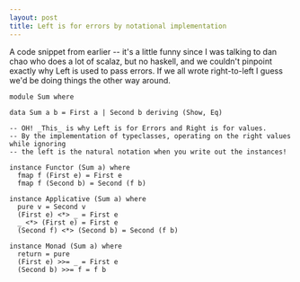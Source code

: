 ```yaml
---
layout: post
title: Left is for errors by notational implementation
---
```


A code snippet from earlier -- it's a little funny since I was talking to dan chao
who does a lot of scalaz, but no haskell, and we couldn't pinpoint exactly why Left
is used to pass errors. If we all wrote right-to-left I guess we'd be doing things
the other way around.

    module Sum where

    data Sum a b = First a | Second b deriving (Show, Eq)

    -- OH! _This_ is why Left is for Errors and Right is for values.
    -- By the implementation of typeclasses, operating on the right values while ignoring
    -- the left is the natural notation when you write out the instances!

    instance Functor (Sum a) where
      fmap f (First e) = First e
      fmap f (Second b) = Second (f b)

    instance Applicative (Sum a) where
      pure v = Second v
      (First e) <*> _ = First e
      _ <*> (First e) = First e
      (Second f) <*> (Second b) = Second (f b)

    instance Monad (Sum a) where
      return = pure
      (First e) >>= _ = First e
      (Second b) >>= f = f b

